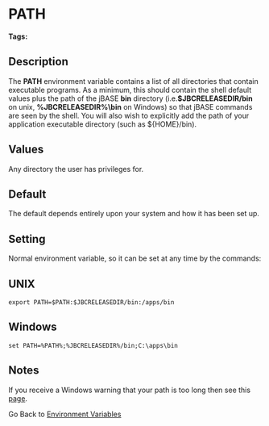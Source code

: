 # PATH

<PageHeader />

**Tags:**
<badge text='environment variables' vertical='middle' />

## Description

The **PATH** environment variable contains a list of all directories that contain executable programs. As a minimum, this should contain the shell default values plus the path of the jBASE **bin** directory (i.e.**$JBCRELEASEDIR/bin** on unix, **%JBCRELEASEDIR%\bin** on Windows) so that jBASE commands are seen by the shell. You will also wish to explicitly add the path of your application executable directory (such as ${HOME}/bin).

## Values

Any directory the user has privileges for.

## Default

The default depends entirely upon your system and how it has been set up.

## Setting

Normal environment variable, so it can be set at any time by the commands:

## UNIX

```
export PATH=$PATH:$JBCRELEASEDIR/bin:/apps/bin
```

## Windows

```
set PATH=%PATH%;%JBCRELEASEDIR%/bin;C:\apps\bin
```

## Notes

If you receive a Windows warning that your path is too long then see this [page](./../notes-on-environment-variables-for-the-jbase-compiler).

Go Back to [Environment Variables](./../README.md)

<PageFooter />
